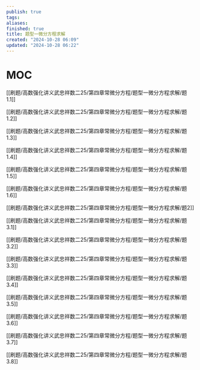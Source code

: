 ```yaml
---
publish: true
tags: 
aliases: 
finished: true
title: 题型一微分方程求解
created: "2024-10-28 06:09"
updated: "2024-10-28 06:22"
---
```


# MOC

[[刷题/高数强化讲义武忠祥数二25/第四章常微分方程/题型一微分方程求解/题1.1]]

[[刷题/高数强化讲义武忠祥数二25/第四章常微分方程/题型一微分方程求解/题1.2]]

[[刷题/高数强化讲义武忠祥数二25/第四章常微分方程/题型一微分方程求解/题1.3]]

[[刷题/高数强化讲义武忠祥数二25/第四章常微分方程/题型一微分方程求解/题1.4]]

[[刷题/高数强化讲义武忠祥数二25/第四章常微分方程/题型一微分方程求解/题1.5]]

[[刷题/高数强化讲义武忠祥数二25/第四章常微分方程/题型一微分方程求解/题1.6]]

[[刷题/高数强化讲义武忠祥数二25/第四章常微分方程/题型一微分方程求解/题2]]

[[刷题/高数强化讲义武忠祥数二25/第四章常微分方程/题型一微分方程求解/题3.1]]

[[刷题/高数强化讲义武忠祥数二25/第四章常微分方程/题型一微分方程求解/题3.2]]

[[刷题/高数强化讲义武忠祥数二25/第四章常微分方程/题型一微分方程求解/题3.3]]

[[刷题/高数强化讲义武忠祥数二25/第四章常微分方程/题型一微分方程求解/题3.4]]

[[刷题/高数强化讲义武忠祥数二25/第四章常微分方程/题型一微分方程求解/题3.5]]

[[刷题/高数强化讲义武忠祥数二25/第四章常微分方程/题型一微分方程求解/题3.6]]

[[刷题/高数强化讲义武忠祥数二25/第四章常微分方程/题型一微分方程求解/题3.7]]

[[刷题/高数强化讲义武忠祥数二25/第四章常微分方程/题型一微分方程求解/题3.8]]